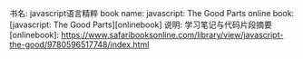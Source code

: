 书名: javascript语言精粹
book name: javascript: The Good Parts
online book: [javascript: The Good Parts][onlinebook]
说明: 学习笔记与代码片段摘要
[onlinebook]: https://www.safaribooksonline.com/library/view/javascript-the-good/9780596517748/index.html